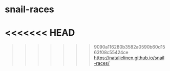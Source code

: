 # snail-races
<<<<<<< HEAD
=======

>>>>>>> 9090a116280b3582a0590b60d1563f08c55424ce
https://natalielinen.github.io/snail-races/
